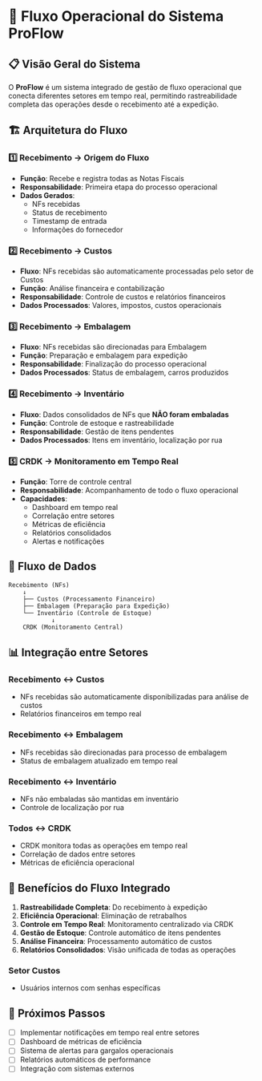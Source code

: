 # 🔄 Fluxo Operacional do Sistema ProFlow

## 📋 Visão Geral do Sistema

O **ProFlow** é um sistema integrado de gestão de fluxo operacional que conecta diferentes setores em tempo real, permitindo rastreabilidade completa das operações desde o recebimento até a expedição.

## 🏗️ Arquitetura do Fluxo

### 1️⃣ **Recebimento** → **Origem do Fluxo**
- **Função**: Recebe e registra todas as Notas Fiscais
- **Responsabilidade**: Primeira etapa do processo operacional
- **Dados Gerados**: 
  - NFs recebidas
  - Status de recebimento
  - Timestamp de entrada
  - Informações do fornecedor

### 2️⃣ **Recebimento** → **Custos**
- **Fluxo**: NFs recebidas são automaticamente processadas pelo setor de Custos
- **Função**: Análise financeira e contabilização
- **Responsabilidade**: Controle de custos e relatórios financeiros
- **Dados Processados**: Valores, impostos, custos operacionais

### 3️⃣ **Recebimento** → **Embalagem**
- **Fluxo**: NFs recebidas são direcionadas para Embalagem
- **Função**: Preparação e embalagem para expedição
- **Responsabilidade**: Finalização do processo operacional
- **Dados Processados**: Status de embalagem, carros produzidos

### 4️⃣ **Recebimento** → **Inventário**
- **Fluxo**: Dados consolidados de NFs que **NÃO foram embaladas**
- **Função**: Controle de estoque e rastreabilidade
- **Responsabilidade**: Gestão de itens pendentes
- **Dados Processados**: Itens em inventário, localização por rua

### 5️⃣ **CRDK** → **Monitoramento em Tempo Real**
- **Função**: Torre de controle central
- **Responsabilidade**: Acompanhamento de todo o fluxo operacional
- **Capacidades**:
  - Dashboard em tempo real
  - Correlação entre setores
  - Métricas de eficiência
  - Relatórios consolidados
  - Alertas e notificações

## 🔄 Fluxo de Dados

```
Recebimento (NFs) 
    ↓
    ├── Custos (Processamento Financeiro)
    ├── Embalagem (Preparação para Expedição)
    └── Inventário (Controle de Estoque)
            ↓
    CRDK (Monitoramento Central)
```

## 📊 Integração entre Setores

### **Recebimento ↔ Custos**
- NFs recebidas são automaticamente disponibilizadas para análise de custos
- Relatórios financeiros em tempo real

### **Recebimento ↔ Embalagem**
- NFs recebidas são direcionadas para processo de embalagem
- Status de embalagem atualizado em tempo real

### **Recebimento ↔ Inventário**
- NFs não embaladas são mantidas em inventário
- Controle de localização por rua

### **Todos ↔ CRDK**
- CRDK monitora todas as operações em tempo real
- Correlação de dados entre setores
- Métricas de eficiência operacional

## 🎯 Benefícios do Fluxo Integrado

1. **Rastreabilidade Completa**: Do recebimento à expedição
2. **Eficiência Operacional**: Eliminação de retrabalhos
3. **Controle em Tempo Real**: Monitoramento centralizado via CRDK
4. **Gestão de Estoque**: Controle automático de itens pendentes
5. **Análise Financeira**: Processamento automático de custos
6. **Relatórios Consolidados**: Visão unificada de todas as operações


### **Setor Custos**
- Usuários internos com senhas específicas

## 🚀 Próximos Passos

- [ ] Implementar notificações em tempo real entre setores
- [ ] Dashboard de métricas de eficiência
- [ ] Sistema de alertas para gargalos operacionais
- [ ] Relatórios automáticos de performance
- [ ] Integração com sistemas externos
